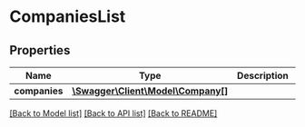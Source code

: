 # CompaniesList

## Properties
Name | Type | Description | Notes
------------ | ------------- | ------------- | -------------
**companies** | [**\Swagger\Client\Model\Company[]**](Company.md) |  | [optional] 

[[Back to Model list]](../../README.md#documentation-for-models) [[Back to API list]](../../README.md#documentation-for-api-endpoints) [[Back to README]](../../README.md)

